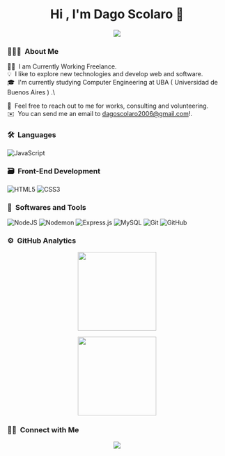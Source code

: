 
<h1 align="center"><b>Hi , I'm Dago Scolaro 👋</b></h1>
<!--  -->

<p align="center">
	<a href="https://github.com/Bouaskaoun">
		<img src="https://readme-typing-svg.herokuapp.com?lines=Computer+Engineering+Student;Full+Stack+Web+Developer;Freelancer;Always%20learning%20new%20things&center=true&width=380&height=45">
	</a>
</p>


### 👨🏻‍💻 &nbsp;About Me

👨‍💻 &nbsp;I am Currently Working Freelance.\
💡 &nbsp;I like to explore new technologies and develop web and software.\
🎓 &nbsp;I'm currently studying Computer Engineering at UBA ( Universidad de Buenos Aires ) .\

💬 &nbsp;Feel free to reach out to me for works, consulting and volunteering.\
✉️ &nbsp;You can send me an email to dagoscolaro2006@gmail.com!. 


### 🛠 &nbsp;Languages

![JavaScript](https://img.shields.io/badge/javascript-%23323330.svg?style=for-the-badge&logo=javascript&logoColor=%23F7DF1E)




### 🗃 &nbsp;Front-End Development

![HTML5](https://img.shields.io/badge/html5-%23E34F26.svg?style=for-the-badge&logo=html5&logoColor=white)
![CSS3](https://img.shields.io/badge/css3-%231572B6.svg?style=for-the-badge&logo=css3&logoColor=white)

### 🧰 &nbsp;Softwares and Tools

![NodeJS](https://img.shields.io/badge/node.js-6DA55F?style=for-the-badge&logo=node.js&logoColor=white)
![Nodemon](https://img.shields.io/badge/NODEMON-%23323330.svg?style=for-the-badge&logo=nodemon&logoColor=%BBDEAD)
![Express.js](https://img.shields.io/badge/express.js-%23404d59.svg?style=for-the-badge&logo=express&logoColor=%2361DAFB)
![MySQL](https://img.shields.io/badge/MySQL-73618F?style=for-the-badge&logo=mysql&logoColor=white)
![Git](https://img.shields.io/badge/git-%23F05033.svg?style=for-the-badge&logo=git&logoColor=white)
![GitHub](https://img.shields.io/badge/github-%23121011.svg?style=for-the-badge&logo=github&logoColor=white)


### ⚙️ &nbsp;GitHub Analytics

<p align="center">
  <a href="https://github.com/dagoscolarodev">
    <img height="180em" src="https://github-readme-stats-eight-theta.vercel.app/api?username=dagoscolarodev&show_icons=true&theme=algolia&include_all_commits=true&count_private=true"/>
  </a>
</p>

<p align="center">
  <img height="180em" src="https://github-readme-streak-stats.herokuapp.com/?user=dagoscolarodev&theme=dark&hide_border=true"/>
</p>

### 🤝🏻 &nbsp;Connect with Me
<p align="center">
<a href="mailto:dagoscolaro2006@gmail.com"><img src="https://img.shields.io/badge/dagoscolaro2006@gmail.com-D14836?style=for-the-badge&logo=gmail&logoColor=white"/></a>
</p>

